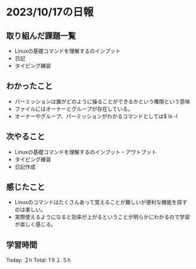 # 2023/10/17の日報
## 取り組んだ課題一覧
*  Linuxの基礎コマンドを理解するのインプット
*  日記
*  タイピング練習
## わかったこと
* パーミッションは誰がどのように操ることができるかという権限という意味
* ファイルにはオーナーとグループが存在している。
* オーナーやグループ、パーミッションがわかるコマンドとしては$ ls -l
## 次やること
*  Linuxの基礎コマンドを理解するのインプット・アウトプット 
*  タイピング練習
*  日記作成
## 感じたこと
* Linuxのコマンドはたくさんあって覚えることが難しいが便利な機能を探すのは楽しい。
* 実際使えるようになると効率が上がるということが明らかにわかるので学習が楽しく感じる。
## 学習時間
Today: ２h
Total: 1９１.５h
